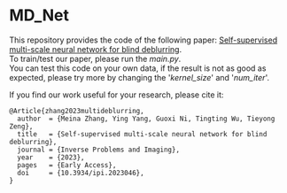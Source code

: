 # MD_Net
This repository provides the code of the following paper: [Self-supervised multi-scale neural network for blind deblurring](https://www.aimsciences.org/article/doi/10.3934/ipi.2023046).\
To train/test our paper, please run the *main.py*. \
You can test this code on your own data, if the result is not as good as expected, please try more by changing the '*kernel_size*' and '*num_iter*'.

If you find our work useful for your research, please cite it:
```
@Article{zhang2023multideblurring,
  author  = {Meina Zhang, Ying Yang, Guoxi Ni, Tingting Wu, Tieyong Zeng},
  title   = {Self-supervised multi-scale neural network for blind deblurring},
  journal = {Inverse Problems and Imaging},
  year    = {2023},
  pages   = {Early Access},
  doi     = {10.3934/ipi.2023046},
}
```
